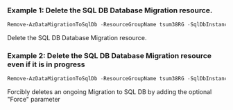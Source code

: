 ### Example 1: Delete the SQL DB Database Migration resource.
```powershell
Remove-AzDataMigrationToSqlDb -ResourceGroupName tsum38RG -SqlDbInstanceName dmstestsqldb -TargetDbName at_sqldbtrgtps1
```

Delete the SQL DB Database Migration resource.

### Example 2: Delete the SQL DB Database Migration resource even if it is in progress 
```powershell
Remove-AzDataMigrationToSqlDb -ResourceGroupName tsum38RG -SqlDbInstanceName dmstestsqldb -TargetDbName at_sqldbtrgtps1 -Force
```

Forcibly deletes an ongoing Migration to SQL DB by adding the optional "Force" parameter

